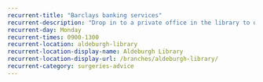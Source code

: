 ```yaml
---
recurrent-title: "Barclays banking services"
recurrent-description: "Drop in to a private office in the library to open or manage a Barclays account, transfer funds, print statements and book appointments with mortgage/financial specialists. No facility for cash deposit/withdrawal or cheque paying-in."
recurrent-day: Monday
recurrent-times: 0900-1300
recurrent-location: aldeburgh-library
recurrent-location-display-name: Aldeburgh Library
recurrent-location-display-url: /branches/aldeburgh-library/
recurrent-category: surgeries-advice
---
```

